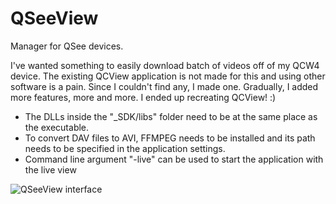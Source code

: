 # QSeeView
Manager for QSee devices.

I've wanted something to easily download batch of videos off of my QCW4 device.  The existing QCView application is not made for this and using other software is a pain.  Since I couldn't find any, I made one.  Gradually, I added more features, more and more.  I ended up recreating QCView! :)

- The DLLs inside the "_SDK/libs" folder need to be at the same place as the executable.
- To convert DAV files to AVI, FFMPEG needs to be installed and its path needs to be specified in the application settings.
- Command line argument "-live" can be used to start the application with the live view

![QSeeView interface](https://drive.google.com/uc?id=1-QoepmtWUAaR3QODLJfSx9ypSBEV-0am)
